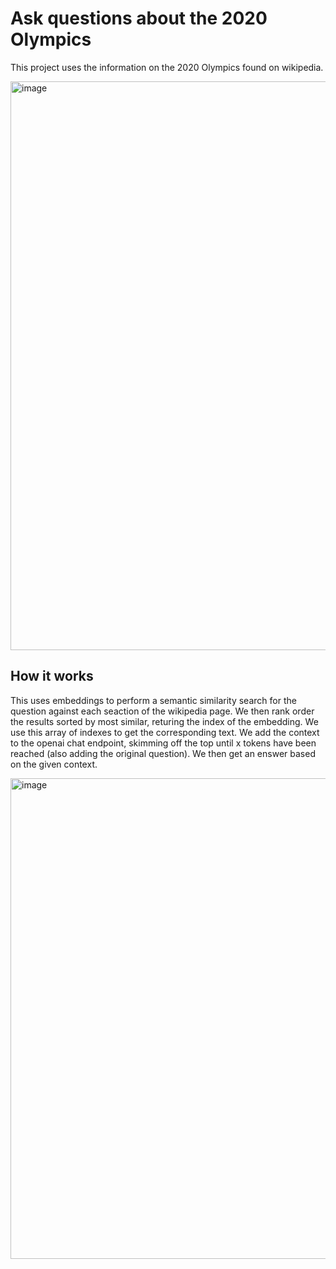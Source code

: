 # Ask questions about the 2020 Olympics
This project uses the information on the 2020 Olympics found on wikipedia.

<img width="910" alt="image" src="https://user-images.githubusercontent.com/92028931/231527160-17716349-b667-4f71-8b47-7616f6486099.png">

## How it works
This uses embeddings to perform a semantic similarity search for the question against each seaction of the wikipedia page.
We then rank order the results sorted by most similar, returing the index of the embedding.
We use this array of indexes to get the corresponding text.
We add the context to the openai chat endpoint, skimming off the top until x tokens have been reached (also adding the original question).
We then get an enswer based on the given context.

<img width="769" alt="image" src="https://user-images.githubusercontent.com/92028931/231528734-cb3b99bc-7dc6-46c3-9741-68087b50b6b5.png">

